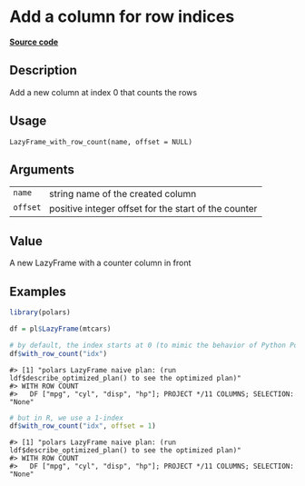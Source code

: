 
# Add a column for row indices

[**Source code**](https://github.com/pola-rs/r-polars/tree/0580dbe189881934960c63979bf59fc3448a21dc/R/lazyframe__lazy.R#L265)

## Description

Add a new column at index 0 that counts the rows

## Usage

<pre><code class='language-R'>LazyFrame_with_row_count(name, offset = NULL)
</code></pre>

## Arguments

<table>
<tr>
<td style="white-space: nowrap; font-family: monospace; vertical-align: top">
<code id="LazyFrame_with_row_count_:_name">name</code>
</td>
<td>
string name of the created column
</td>
</tr>
<tr>
<td style="white-space: nowrap; font-family: monospace; vertical-align: top">
<code id="LazyFrame_with_row_count_:_offset">offset</code>
</td>
<td>
positive integer offset for the start of the counter
</td>
</tr>
</table>

## Value

A new LazyFrame with a counter column in front

## Examples

``` r
library(polars)

df = pl$LazyFrame(mtcars)

# by default, the index starts at 0 (to mimic the behavior of Python Polars)
df$with_row_count("idx")
```

    #> [1] "polars LazyFrame naive plan: (run ldf$describe_optimized_plan() to see the optimized plan)"
    #> WITH ROW COUNT
    #>   DF ["mpg", "cyl", "disp", "hp"]; PROJECT */11 COLUMNS; SELECTION: "None"

``` r
# but in R, we use a 1-index
df$with_row_count("idx", offset = 1)
```

    #> [1] "polars LazyFrame naive plan: (run ldf$describe_optimized_plan() to see the optimized plan)"
    #> WITH ROW COUNT
    #>   DF ["mpg", "cyl", "disp", "hp"]; PROJECT */11 COLUMNS; SELECTION: "None"
